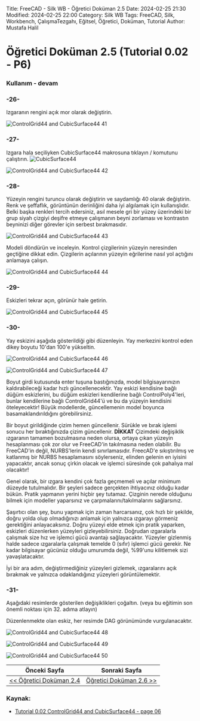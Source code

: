 Title: FreeCAD - Silk WB - Öğretici Doküman 2.5
Date: 2024-02-25 21:30
Modified: 2024-02-25 22:00
Category: Silk WB
Tags: FreeCAD, Silk, Workbench, ÇalışmaTezgahı, Eğitsel, Öğretici, Doküman, Tutorial
Author: Mustafa Halil

# Öğretici Doküman 2.5 (Tutorial 0.02 - P6)

### Kullanım - devam

### -26-

Izgaranın rengini açık mor olarak değiştirin.

![ControlGrid44 and CubicSurface44 41](https://raw.githubusercontent.com/edwardvmills/NURBSlib_EVM/master/Tutorial%20Models/ControlGridd44%20and%20CubicSurface44/ControlGrid44%20and%20CubicSurface44%2041.png)

### -27-

Izgara hala seçiliyken CubicSurface44 makrosuna tıklayın / komutunu çalıştırın. ![CubicSurface44](https://raw.githubusercontent.com/edwardvmills/NURBSlib_EVM/master/icons/CubicSurface44.png)

![ControlGrid44 and CubicSurface44 42](https://raw.githubusercontent.com/edwardvmills/NURBSlib_EVM/master/Tutorial%20Models/ControlGridd44%20and%20CubicSurface44/ControlGrid44%20and%20CubicSurface44%2042.png)

### -28-

Yüzeyin rengini turuncu olarak değiştirin ve saydamlığı 40 olarak değiştirin. Renk ve şeffaflık, görüntünün derinliğini daha iyi algılamak için kullanışlıdır. Belki başka renkleri tercih edersiniz, asıl mesele gri bir yüzey üzerindeki bir grup siyah çizgiyi deşifre etmeye çalışmanın beyni zorlaması ve kontrastın beyninizi diğer görevler için serbest bırakmasıdır.

![ControlGrid44 and CubicSurface44 43](https://raw.githubusercontent.com/edwardvmills/NURBSlib_EVM/master/Tutorial%20Models/ControlGridd44%20and%20CubicSurface44/ControlGrid44%20and%20CubicSurface44%2043.png)

Modeli döndürün ve inceleyin. Kontrol çizgilerinin yüzeyin neresinden geçtiğine dikkat edin. Çizgilerin açılarının yüzeyin eğrilerine nasıl yol açtığını anlamaya çalışın.

![ControlGrid44 and CubicSurface44 44](https://raw.githubusercontent.com/edwardvmills/NURBSlib_EVM/master/Tutorial%20Models/ControlGridd44%20and%20CubicSurface44/ControlGrid44%20and%20CubicSurface44%2044.png)

### -29-

Eskizleri tekrar açın, görünür hale getirin.

![ControlGrid44 and CubicSurface44 45](https://raw.githubusercontent.com/edwardvmills/NURBSlib_EVM/master/Tutorial%20Models/ControlGridd44%20and%20CubicSurface44/ControlGrid44%20and%20CubicSurface44%2045.png)

### -30-

Yay eskizini aşağıda gösterildiği gibi düzenleyin. Yay merkezini kontrol eden dikey boyutu 10'dan 100'e yükseltin.

![ControlGrid44 and CubicSurface44 46](https://raw.githubusercontent.com/edwardvmills/NURBSlib_EVM/master/Tutorial%20Models/ControlGridd44%20and%20CubicSurface44/ControlGrid44%20and%20CubicSurface44%2046.png)

![ControlGrid44 and CubicSurface44 47](https://raw.githubusercontent.com/edwardvmills/NURBSlib_EVM/master/Tutorial%20Models/ControlGridd44%20and%20CubicSurface44/ControlGrid44%20and%20CubicSurface44%2047.png)

Boyut girdi kutusunda enter tuşuna bastığınızda, model bilgisayarınızın kaldırabileceği kadar hızlı güncellenecektir. Yay eskizi kendisine bağlı düğüm eskizlerini, bu düğüm eskizleri kendilerine bağlı ControlPoly4'leri, bunlar kendilerine bağlı ControlGrid44'ü ve bu da yüzeyin kendisini öteleyecektir! Büyük modellerde, güncellemenin model boyunca basamaklandırıldığını görebilirsiniz.

Bir boyut girildiğinde çizim hemen güncellenir. Sürükle ve bırak işlemi sonucu her bıraktığınızda çizim güncellenir. **DİKKAT** Çizimdeki değişiklik ızgaranın tamamen bozulmasına neden olursa, ortaya çıkan yüzeyin hesaplanması çok zor olur ve FreeCAD'in takılmasına neden olabilir. Bu FreeCAD'in değil, NURBS'lerin kendi sınırlamasıdır. FreecAD'e sıkıştırılmış ve katlanmış bir NURBS hesaplamasını söylerseniz, elinden gelenin en iyisini yapacaktır, ancak sonuç çirkin olacak ve işlemci süresinde çok pahalıya mal olacaktır!

Genel olarak, bir ızgara kendini çok fazla geçmemeli ve açılar minimum düzeyde tutulmalıdır. Bir şeyleri sadece gerçekten ihtiyacınız olduğu kadar bükün. Pratik yapmanın yerini hiçbir şey tutamaz. Çizginin nerede olduğunu bilmek için modeller yaparsınız ve çarpmalarını/takılmalarını sağlarsınız.

Şaşırtıcı olan şey, bunu yapmak için zaman harcarsanız, çok hızlı bir şekilde, doğru yolda olup olmadığınızı anlamak için yalnızca ızgarayı görmeniz gerektiğini anlayacaksınız. Doğru yüzeyi elde etmek için pratik yaparken, eskizleri düzenlerken  yüzeyleri gizleyebilirsiniz. Doğrudan ızgaralarla çalışmak size hız ve işlemci gücü avantajı sağlayacaktır.  Yüzeyler gizlenmiş halde sadece ızgaralarla çalışmak temelde 0 (sıfır)  işlemci gücü gerekir. Ne kadar bilgisayar gücünüz olduğu umurumda değil, %99'unu kilitlemek sizi yavaşlatacaktır.

İyi bir ara adım, değiştirmediğiniz yüzeyleri gizlemek, ızgaralarını açık bırakmak ve yalnızca odaklandığınız yüzeyleri görüntülemektir.

### -31-

Aşağıdaki resimlerde gösterilen değişiklikleri çoğaltın. (veya bu eğitimin son önemli noktası için 32. adıma atlayın)

Düzenlenmekte olan eskiz, her resimde DAG görünümünde vurgulanacaktır.

![ControlGrid44 and CubicSurface44 48](https://raw.githubusercontent.com/edwardvmills/NURBSlib_EVM/master/Tutorial%20Models/ControlGridd44%20and%20CubicSurface44/ControlGrid44%20and%20CubicSurface44%2048.png)

![ControlGrid44 and CubicSurface44 49](https://raw.githubusercontent.com/edwardvmills/NURBSlib_EVM/master/Tutorial%20Models/ControlGridd44%20and%20CubicSurface44/ControlGrid44%20and%20CubicSurface44%2049.png)

![ControlGrid44 and CubicSurface44 50](https://raw.githubusercontent.com/edwardvmills/NURBSlib_EVM/master/Tutorial%20Models/ControlGridd44%20and%20CubicSurface44/ControlGrid44%20and%20CubicSurface44%2050.png)

| Önceki Sayfa                                                         | Sonraki Sayfa                |
| -------------------------------------------------------------------- | ---------------------------- |
| [<< Öğretici Doküman 2.4 ](egitim_2-4.md) | [Öğretici Doküman 2.6 >>](#) |

### Kaynak:

* [Tutorial 0.02 ControlGrid44 and CubicSurface44 - page 06](https://github.com/edwardvmills/NURBSlib_EVM/blob/gh-pages/Tutorial%200.02%20ControlGrid44%20and%20CubicSurface44%20-%20page%2006.md)
